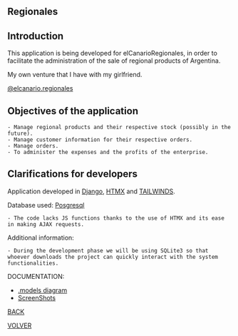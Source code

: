 ## Regionales

## Introduction

This application is being developed for elCanarioRegionales, in order to facilitate the administration of the sale of regional products of Argentina.

My own venture that I have with my girlfriend.

[@elcanario.regionales](https://www.instagram.com/elcanario.regionales/)

## Objectives of the application

    - Manage regional products and their respective stock (possibly in the future).
    - Manage customer information for their respective orders.
    - Manage orders.
    - To administer the expenses and the profits of the enterprise.

## Clarifications for developers

Application developed in [Django](https://www.djangoproject.com/), [HTMX](https://htmx.org/) and [TAILWINDS](https://tailwindcss.com/).

Database used: [Posgresql](https://www.postgresql.org/)

    - The code lacks JS functions thanks to the use of HTMX and its ease in making AJAX requests. 
  

Additional information:

    - During the development phase we will be using SQLite3 so that whoever downloads the project can quickly interact with the system functionalities.

DOCUMENTATION:

- [.models diagram][models]
- [ScreenShots][screenshots]

[BACK][back]

[back]: /README.md
[models]: /DOCUMENTATION/diagram_models.mmd
[screenshots]: /DOCUMENTATION/images.md

[VOLVER][volver]

[volver]: /README.md